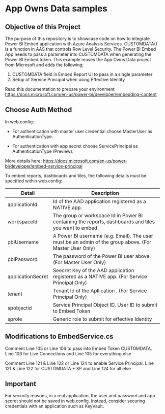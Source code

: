 # App Owns Data samples

## Objective of this Project

The purpose of this repository is to showcase code on how to integrate Power BI Embed application with Azure 
Analysis Services.  CUSTOMDATA() is a function in AAS that controls Row Level Security.  The Power BI Embed
App needs to pass a parameter into CUSTOMDATA when generating the Power BI Embed token.  This example reuses the
App Owns Data project from Microsoft and adds the following;

1. CUSTOMDATA field in Embed Report UI to pass in a single parameter
2. Setup of Service Principal when using Effective Identity

Read this documentation to prepare your environment
https://docs.microsoft.com/en-us/power-bi/developer/embedding-content

## Choose Auth Method

In web.config:

- For authentication with master user credential choose MasterUser as AuthenticationType.

- For authentication with app secret choose ServicePrincipal as AuthenticationType (Preview).

More details here: https://docs.microsoft.com/en-us/power-bi/developer/embed-service-principal

To embed reports, dashboards and tiles, the following details must be specified within web.config:

| Detail            | Description                                                                                           |
|-------------------|-------------------------------------------------------------------------------------------------------|
| applicationId     | Id of the AAD application registered as a NATIVE app.                                                 |
| workspaceId       | The group or workspace Id in Power BI containing the reports, dashboards and tiles you want to embed. |
| pbiUsername       | A Power BI username (e.g. Email). The user must be an admin of the group above. (For Master User Only)|
| pbiPassword       | The password of the Power BI user above. (For Master User Only)                                       |
| applicationSecret | Seecret Key of the AAD application registered as a NATIVE app. (For Service Principal Only)           |
| tenant            | Tenant Id of the Apllication   . (For Service Principal Only)                                         |
| spobjectid        | Service Principal Object ID.  User ID to submit to Embed Token                                        |
| sprole            | Generic role to submit for effective Identity                                                         |

## Modifications to EmbedService.cs

Comment Line 105 or Line 106 to pass into Embed Token CUSTOMDATA.  Line 106 for Live Connections and Line 105 for everything else

Comment Line 121 & Line 122 or Line 124 to enable Service Principal. LIne 121 & Line 122 for CUSTOMDATA + SP and Line 124 for all else


## Important

For security reasons, in a real application, the user and password and app secret should not be saved in web.config. Instead, consider securing credentials with an application such as KeyVault.
